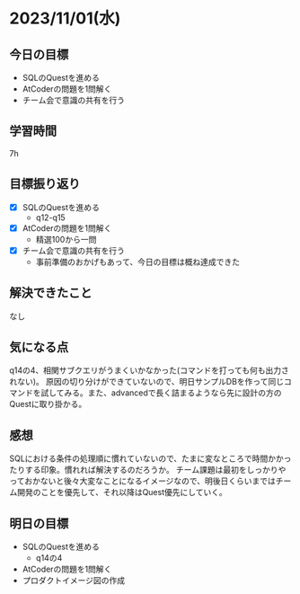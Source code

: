 # 2023/11/01(水)

## 今日の目標
- SQLのQuestを進める
- AtCoderの問題を1問解く
- チーム会で意識の共有を行う

## 学習時間
7h

## 目標振り返り
* [x] SQLのQuestを進める
  * q12-q15
* [x] AtCoderの問題を1問解く
  * 精選100から一問
* [x] チーム会で意識の共有を行う
  * 事前準備のおかげもあって、今日の目標は概ね達成できた

## 解決できたこと
なし

## 気になる点
q14の4、相関サブクエリがうまくいかなかった(コマンドを打っても何も出力されない)。
原因の切り分けができていないので、明日サンプルDBを作って同じコマンドを試してみる。また、advancedで長く詰まるようなら先に設計の方のQuestに取り掛かる。

## 感想
SQLにおける条件の処理順に慣れていないので、たまに変なところで時間かかったりする印象。慣れれば解決するのだろうか。
チーム課題は最初をしっかりやっておかないと後々大変なことになるイメージなので、明後日くらいまではチーム開発のことを優先して、それ以降はQuest優先にしていく。

## 明日の目標
- SQLのQuestを進める
  - q14の4
- AtCoderの問題を1問解く
- プロダクトイメージ図の作成